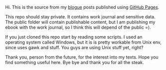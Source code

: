 Hi. This is the source from my [blogue] posts published 
using [GitHub Pages].

This repo should stay private. It contains work journal and
sensitive data. The public folder will contain publishable
content, but I am publishing my ebook with the work journal,
so I think this will depend of the public =).

If you just cloned this repo start by reading some scripts. 
I used an operating system called Windows, but it is is pretty
workable from Unix env, since uses gawk and stuff. You guys are
using Unix stuff yet, right?

Thank you, person from the future, for the interest into my
texts. Hope you find something useful here. Bye bye and thank
you for all the steak.

[blogue]: https://caloni.com.br
[GitHub Pages]: https://github.com/Caloni/caloni.github.io
